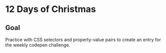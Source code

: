 # 12 Days of Christmas

<!-- ## [Live Demo]() -->

## Goal

Practice with CSS selectors and property-value pairs to create an entry for the weekly codepen challenge.

